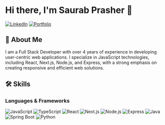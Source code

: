 # Hi there, I'm Saurab Prasher 👋

[![LinkedIn](https://img.shields.io/badge/LinkedIn-Connect-blue?style=flat&logo=linkedin)](https://www.linkedin.com/in/saurab-prasher)
[![Portfolio](https://img.shields.io/badge/Portfolio-Visit%20Website-green)](https://saurab-prasher.github.io/)

## 🚀 About Me
I am a Full Stack Developer with over 4 years of experience in developing user-centric web applications. I specialize in JavaScript technologies, including React, Next.js, Node.js, and Express, with a strong emphasis on creating responsive and efficient web solutions.

## 🛠️ Skills
### Languages & Frameworks
![JavaScript](https://img.shields.io/badge/JavaScript-F7DF1E?style=flat&logo=javascript&logoColor=black)
![TypeScript](https://img.shields.io/badge/TypeScript-007ACC?style=flat&logo=typescript&logoColor=white)
![React](https://img.shields.io/badge/React-61DAFB?style=flat&logo=react&logoColor=black)
![Next.js](https://img.shields.io/badge/Next.js-000000?style=flat&logo=nextdotjs&logoColor=white)
![Node.js](https://img.shields.io/badge/Node.js-339933?style=flat&logo=nodedotjs&logoColor=white)
![Express](https://img.shields.io/badge/Express-000000?style=flat&logo=express&logoColor=white)
![Java](https://img.shields.io/badge/Java-007396?style=flat&logo=java&logoColor=white)
![Spring Boot](https://img.shields.io/badge/Spring%20Boot-6DB33F?style=flat&logo=springboot&logoColor=white)
![Python](https://img.shields.io/badge/Python-3776AB?style=flat&logo=python&logoColor=white)
